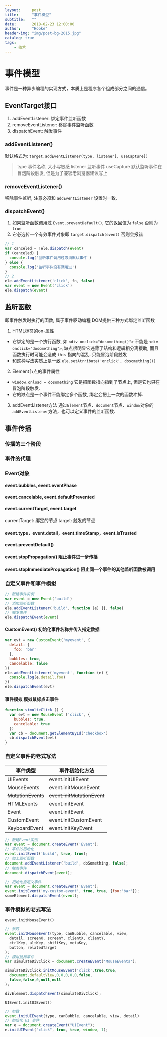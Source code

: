 ```yaml
---
layout:     post
title:      "事件模型"
subtitle:   ""
date:       2018-02-23 12:00:00
author:     "Hooke"
header-img: "img/post-bg-2015.jpg"
catalog: true
tags:
    - 技术
---
```


# 事件模型
事件是一种异步编程的实现方式，本质上是程序各个组成部分之间的通信。

## EventTarget接口
1. addEventListener: 绑定事件监听函数
2. removeEventListener: 移除事件监听函数
3. dispatchEvent: 触发事件

### addEventListener()
默认格式为: `target.addEventListener(type, listener[, useCapture])`
> type 事件名称, 大小写敏感
> listener 监听事件
> useCapture 默认监听事件在冒泡阶段触发, 但是为了兼容老浏览器建议写上

### removeEventListener()
移除事件监听, 注意必须和 `addEventListener` 设置时一致.

### dispatchEvent()
1. 如果监听函数调用过 `Event.preventDefault()`, 它的返回值为 `false` 否则为 `true`
2. 它必选传一个有效事件对象即 `target.dispatch(event)` 否则会报错

```javascript
// 1
var canceled = !ele.dispatch(event)
if (canceled) {
  console.log('监听事件调用过取消默认事件')
} else {
  console.log('监听事件没有调用过')
}
// 2
ele.addEventListener('click', fn, false)
var event = new Event('click')
ele.dispatch(event)
```

## 监听函数
即事件触发时执行的函数, 属于事件驱动编程
DOM提供三种方式绑定监听函数

1. HTML标签的on-属性
- 它绑定的是一个执行函数, 如 `<div onclick="dosomething()">` 不能是 `<div onclick="dosomething">`, 缺点很明显它违背了结构和逻辑相分离援助, 而且函数执行时可能会造成 `this` 指向的混乱. 只能冒泡阶段触发
- 和这种写法实质上是一致 `ele.setAtrribute('onclick', dosomething())`

2. Element节点的事件属性
- `window.onload = dosomething` 它是把函数指向指到了节点上, 但是它也只在冒泡阶段触发.
- 它的缺点是一个事件不能绑定多个函数, 绑定会把上一次的函数冲掉.

3. addEventListener方法
通过`Element`节点、`document`节点、`window`对象的`addEventListener`方法，也可以定义事件的监听函数.

## 事件传播

### 传播的三个阶段

### 事件的代理

### Event对象
  #### event.bubbles, event.eventPhase
  #### event.cancelable, event.defaultPrevented
  #### event.currentTarget, event.target
  currentTarget: 绑定的节点
  target: 触发的节点
  #### event.type，event.detail，event.timeStamp，event.isTrusted
  #### event.preventDefault()
  #### event.stopPropagation() 阻止事件进一步传播
  #### event.stopImmediatePropagation() 阻止同一个事件的其他监听函数被调用

### 自定义事件和事件模拟
  ```javascript
  // 新建事件实例
  var event = new Event('build')
  // 添加监听函数
  ele.addEventListener('build', function (e) {}, false)
  // 触发事件
  ele.dispatchEvent(event)
  ```
  #### CustomEvent() 初始化事件名称并传入指定数据
  ```javascript
  var evt = new CustomEvent('myevent', {
    detail: {
      foo: 'bar'
    },
    bubbles: true,
    cancelable: false
  })
  ele.addEventListener('myevent', function (e) {
    console.log(e.detail.foo)
  })
  ele.dispatchEvent(evt)
  ```
  #### 事件模拟 模拟鼠标点击事件
  ```javascript
  function simulteClick () {
    var evt = new MouseEvent ('click', {
      bubbles: true,
      cancelable: true
    })
    var cb = document.getElementById('checkbox')
    cb.dispatchEvent(evt)
  }
  ```

  ### 自定义事件的老式写法

  事件类型 | 事件初始化方法
  --------- | --------------
  UIEvents | event.initUIEvent
  MouseEvents | event.initMouseEvent
  ~~MutationEvents~~ | ~~event.initMutationEvent~~
  HTMLEvents | event.initEvent
  Event |	event.initEvent
  CustomEvent |	event.initCustomEvent
  KeyboardEvent |	event.initKeyEvent

  ```javascript
  // 新建Event实例
  var event = document.createEvent('Event');
  // 事件的初始化
  event.initEvent('build', true, true);
  // 加上监听函数
  document.addEventListener('build', doSomething, false);
  // 触发事件
  document.dispatchEvent(event);
  ```

  ```javascript
  // 初始化自定义事件
  var event = document.createEvent('Event');
  event.initEvent('my-custom-event', true, true, {foo:'bar'});
  someElement.dispatchEvent(event);
  ```

  ### 事件模拟的老式写法
  `event.initMouseEvent()`

  ```javascript
  // 参数
  event.initMouseEvent(type, canBubble, cancelable, view,
    detail, screenX, screenY, clientX, clientY,
    ctrlKey, altKey, shiftKey, metaKey,
    button, relatedTarget
  );
  // 模拟鼠标事件
  var simulateDivClick = document.createEvent('MouseEvents');

  simulateDivClick.initMouseEvent('click',true,true,
    document.defaultView,0,0,0,0,0,false,
    false,false,0,null,null
  );

  divElement.dispatchEvent(simulateDivClick);
  ```

  `UIEvent.initUIEvent()`

  ```javascript
  // 参数
  event.initUIEvent(type, canBubble, cancelable, view, detail)
  // 初始化 UI 事件
  var e = document.createEvent("UIEvent");
  e.initUIEvent("click", true, true, window, 1);
  ```
